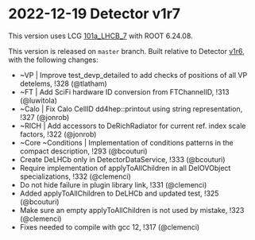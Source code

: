 2022-12-19 Detector v1r7
===

This version uses LCG [101a_LHCB_7](http://lcginfo.cern.ch/release/101a_LHCB_7/) with ROOT 6.24.08.

This version is released on `master` branch.
Built relative to Detector [v1r6](/../../tags/v1r6), with the following changes:

- ~VP | Improve test_devp_detailed to add checks of positions of all VP detelems, !328 (@tlatham)
- ~FT | Add SciFi hardware ID conversion from FTChannelID, !313 (@luwitola)
- ~Calo | Fix Calo CellID dd4hep::printout using string representation, !327 (@jonrob)
- ~RICH | Add accessors to DeRichRadiator for current ref. index scale factors, !322 (@jonrob)
- ~Core ~Conditions | Implementation of conditions patterns in the compact description, !293 (@bcouturi)
- Create DeLHCb only in DetectorDataService, !333 (@bcouturi)
- Require implementation of applyToAllChildren in all DeIOVObject specializations, !332 (@clemenci)
- Do not hide failure in plugin library link, !331 (@clemenci)
- Added applyToAllChildren to DeLHCb and updated test, !325 (@bcouturi)
- Make sure an empty applyToAllChildren is not used by mistake, !323 (@clemenci)
- Fixes needed to compile with gcc 12, !317 (@clemenci)
